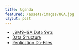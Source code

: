 ```yaml
---
title: Uganda
featured: /assets/images/UGA.jpg
layout: post
---
```


<ul class="links">
	<li><a href="#">LSMS-ISA Data Sets</a></li>
	<li><a href="#">Data Structure</a></li>
	<li><a href="#">Replication Do-Files</a></li>
<!-- 	<li><a href="#">Consequat etiam lorem phasellus</a></li>
	<li><a href="#">Amet turpis, feugiat et sit amet</a></li>
	<li><a href="#">Semper mod quisturpis nisi</a></li> -->
</ul>